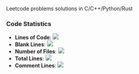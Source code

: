 Leetcode problems solutions in C/C++/Python/Rust

### Code Statistics
- **Lines of Code**: [![](https://tokei.rs/b1/github/nativemen/leetcode?category=code)](https://github.com/nativemen/leetcode)
- **Blank Lines**: [![](https://tokei.rs/b1/github/nativemen/leetcode?category=blanks)](https://github.com/nativemen/leetcode)
- **Number of Files**: [![](https://tokei.rs/b1/github/nativemen/leetcode?category=files)](https://github.com/nativemen/leetcode)
- **Total Lines**: [![](https://tokei.rs/b1/github/nativemen/leetcode?category=lines)](https://github.com/nativemen/leetcode)
- **Comment Lines**: [![](https://tokei.rs/b1/github/nativemen/leetcode?category=comments)](https://github.com/nativemen/leetcode)
